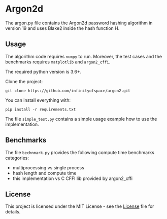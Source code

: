 # Argon2d

The argon.py file contains the Argon2d password hashing algorithm in version 19 and uses Blake2 inside the hash function
H.

## Usage

The algorithm code requires `numpy` to run. Moreover, the test cases and the benchmarks requires `matplotlib`
and `argon2_cffi`.

The required python version is 3.6+.

Clone the project:

```commandline
git clone https://github.com/infinityofspace/argon2.git
```

You can install everything with:

```commandline
pip install -r requirements.txt
```

The file `simple_test.py` contains a simple usage example how to use the implementation.

## Benchmarks

The file `bechnmark.py` provides the following compute time benchmarks categories:

- multiprocessing vs single process
- hash length and compute time
- this implementation vs C CFFI lib provided by argon2_cffi 

## License

This project is licensed under the MIT License - see the [License](License) file for details.
